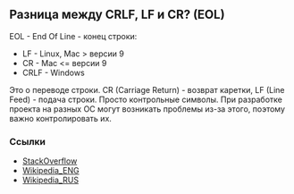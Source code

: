 ## Разница между CRLF, LF и CR? (EOL)

EOL - End Of Line - конец строки:
- LF - Linux, Mac > версии 9
- CR - Mac <= версии 9
- CRLF - Windows

Это о переводе строки. CR (Carriage Return) - возврат каретки, LF (Line Feed) - подача строки. Просто контрольные символы. При разработке проекта на разных ОС могут возникать проблемы из-за этого, поэтому важно контролировать их.

### Ссылки

- [StackOverflow](https://stackoverflow.com/questions/1552749/difference-between-cr-lf-lf-and-cr-line-break-types)
- [Wikipedia_ENG](https://en.wikipedia.org/wiki/Newline)
- [Wikipedia_RUS](https://ru.wikipedia.org/wiki/Перевод_строки)
